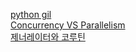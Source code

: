 [python gil](https://medium.com/@mjhans83/python-gil-f940eac0bef9)  
[Concurrency VS Parallelism](http://12bme.tistory.com/184)  
[제너레이터와 코루틴](https://soooprmx.com/archives/5622)
